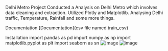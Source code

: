 Delhi Metro Project
Conducted a Analysis on Delhi Metro which involves data cleaning and extraction. Utilized Plotly and Matplotlib.
Analysing Delhi traffic, Temperature, Rainfall and some more things.

Documentation
[Documentation](csv file named train_csv)

Installation
import pandas as pd import numpy as np import matplotlib.pyplot as plt import seaborn as sn
![image](https://github.com/user-attachments/assets/986559ce-3890-46c6-bfad-ab0e07b03552)
![image](https://github.com/user-attachments/assets/3032876a-a603-4f99-9156-4faa9b390107)
